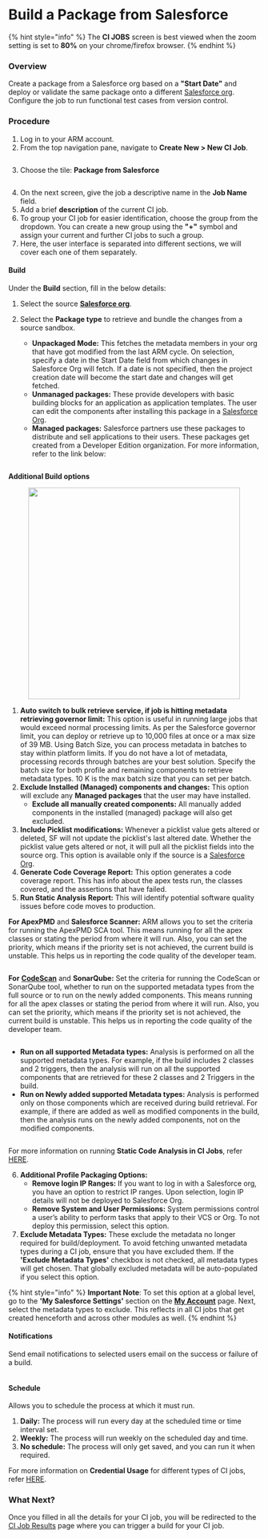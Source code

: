 # Build a Package from Salesforce

{% hint style="info" %}
The **CI JOBS** screen is best viewed when the zoom setting is set to **80%** on your chrome/firefox browser.
{% endhint %}

### Overview <a href="#overview" id="overview"></a>

Create a package from a Salesforce org based on a **"Start Date"** and deploy or validate the same package onto a different [Salesforce org](../../../arm-administration/registration/salesforce-org/). Configure the job to run functional test cases from version control.

### Procedure <a href="#procedure" id="procedure"></a>

1. Log in to your ARM account.
2. From the top navigation pane, navigate to **Create New > New CI Job**.

<figure><img src="../../../../../.gitbook/assets/image (1208).png" alt=""><figcaption></figcaption></figure>

3. Choose the tile: **Package from Salesforce**

<figure><img src="../../../../../.gitbook/assets/image (1209).png" alt=""><figcaption></figcaption></figure>

4. On the next screen, give the job a descriptive name in the **Job Name** field.
5. Add a brief **description** of the current CI job.
6. To group your CI job for easier identification, choose the group from the dropdown. You can create a new group using the **"+"** symbol and assign your current and further CI jobs to such a group.
7. Here, the user interface is separated into different sections, we will cover each one of them separately.

#### Build <a href="#build" id="build"></a>

Under the **Build** section, fill in the below details:

1. Select the source [**Salesforce org**](../../../getting-started/salesforce-org-management.md).
2.  Select the **Package type** to retrieve and bundle the changes from a source sandbox.

    * **Unpackaged Mode:** This fetches the metadata members in your org that have got modified from the last ARM cycle. On selection, specify a date in the Start Date field from which changes in Salesforce Org will fetch. If a date is not specified, then the project creation date will become the start date and changes will get fetched.
    * **Unmanaged packages:** These provide developers with basic building blocks for an application as application templates. The user can edit the components after installing this package in a [Salesforce Org](../../../troubleshoot/best-practices/metadata-comparison-between-two-salesforce-orgs.md).
    * **Managed packages:** Salesforce partners use these packages to distribute and sell applications to their users. These packages get created from a Developer Edition organization. For more information, refer to the link below:

    <figure><img src="../../../../../.gitbook/assets/image (1210).png" alt=""><figcaption></figcaption></figure>

**Additional Build options**

<figure><img src="../../../../../.gitbook/assets/image (1211).png" alt="" width="423"><figcaption></figcaption></figure>

1. **Auto switch to bulk retrieve service, if job is hitting metadata retrieving governor limit:** This option is useful in running large jobs that would exceed normal processing limits. As per the Salesforce governor limit, you can deploy or retrieve up to 10,000 files at once or a max size of 39 MB. Using Batch Size, you can process metadata in batches to stay within platform limits. If you do not have a lot of metadata, processing records through batches are your best solution. Specify the batch size for both profile and remaining components to retrieve metadata types. 10 K is the max batch size that you can set per batch.
2. **Exclude Installed (Managed) components and changes:** This option will exclude any **Managed packages** that the user may have installed.
   * **Exclude all manually created components:** All manually added components in the installed (managed) package will also get excluded.
3. **Include Picklist modifications:** Whenever a picklist value gets altered or deleted, SF will not update the picklist's last altered date. Whether the picklist value gets altered or not, it will pull all the picklist fields into the source org. This option is available only if the source is a [Salesforce Org](deploy-a-package-from-a-salesforce-org.md).
4. **Generate Code Coverage Report:** This option generates a code coverage report. This has info about the apex tests run, the classes covered, and the assertions that have failed.
5. **Run Static Analysis Report:** This will identify potential software quality issues before code moves to production.

**For ApexPMD** and **Salesforce Scanner:** ARM allows you to set the criteria for running the ApexPMD SCA tool. This means running for all the apex classes or stating the period from where it will run. Also, you can set the priority, which means if the priority set is not achieved, the current build is unstable. This helps us in reporting the code quality of the developer team.

<figure><img src="../../../../../.gitbook/assets/image (1212).png" alt=""><figcaption></figcaption></figure>

**For** [**CodeScan**](https://www.codescan.io/) and **SonarQube:** Set the criteria for running the CodeScan or SonarQube tool, whether to run on the supported metadata types from the full source or to run on the newly added components. This means running for all the apex classes or stating the period from where it will run. Also, you can set the priority, which means if the priority set is not achieved, the current build is unstable. This helps us in reporting the code quality of the developer team.

<figure><img src="../../../../../.gitbook/assets/image (1213).png" alt=""><figcaption></figcaption></figure>

* **Run on all supported Metadata types:** Analysis is performed on all the supported metadata types. For example, if the build includes 2 classes and 2 triggers, then the analysis will run on all the supported components that are retrieved for these 2 classes and 2 Triggers in the build.
* **Run on Newly added supported Metadata types:** Analysis is performed only on those components which are received during build retrieval. For example, if there are added as well as modified components in the build, then the analysis runs on the newly added components, not on the modified components.

<figure><img src="../../../../../.gitbook/assets/image (1214).png" alt=""><figcaption></figcaption></figure>

For more information on running **Static Code Analysis in CI Jobs**, refer [HERE](../../../arm-administration/registration/static-code-analysis-in-ci-cd.md).

6. **Additional Profile Packaging Options:**
   * **Remove login IP Ranges:** If you want to log in with a Salesforce org, you have an option to restrict IP ranges. Upon selection, login IP details will not be deployed to Salesforce Org.
   * **Remove System and User Permissions:** System permissions control a user’s ability to perform tasks that apply to their VCS or Org. To not deploy this permission, select this option.
7. **Exclude Metadata Types:** These exclude the metadata no longer required for build/deployment. To avoid fetching unwanted metadata types during a CI job, ensure that you have excluded them. If the **'Exclude Metadata Types'** checkbox is not checked, all metadata types will get chosen. That globally excluded metadata will be auto-populated if you select this option.

{% hint style="info" %}
**Important Note**: To set this option at a global level, go to the **'My Salesforce Settings'** section on the [**My Account**](../../../arm-administration/user-management/manage-users-account-settings/) page. Next, select the metadata types to exclude. This reflects in all CI jobs that get created henceforth and across other modules as well.
{% endhint %}

#### Notifications <a href="#notifications" id="notifications"></a>

Send email notifications to selected users email on the success or failure of a build.

<figure><img src="../../../../../.gitbook/assets/image (1215).png" alt=""><figcaption></figcaption></figure>

#### Schedule <a href="#schedule" id="schedule"></a>

Allows you to schedule the process at which it must run.

1. **Daily:** The process will run every day at the scheduled time or time interval set.
2. **Weekly:** The process will run weekly on the scheduled day and time.&#x20;
3. **No schedule:** The process will only get saved, and you can run it when required.&#x20;

For more information on **Credential Usage** for different types of CI jobs, refer [HERE](../../../../../fundamentals/faq/ci-jobs.md).

### What Next? <a href="#what-next" id="what-next"></a>

Once you filled in all the details for your CI job, you will be redirected to the [CI Job Results](../ci-job-history.md) page where you can trigger a build for your CI job.
